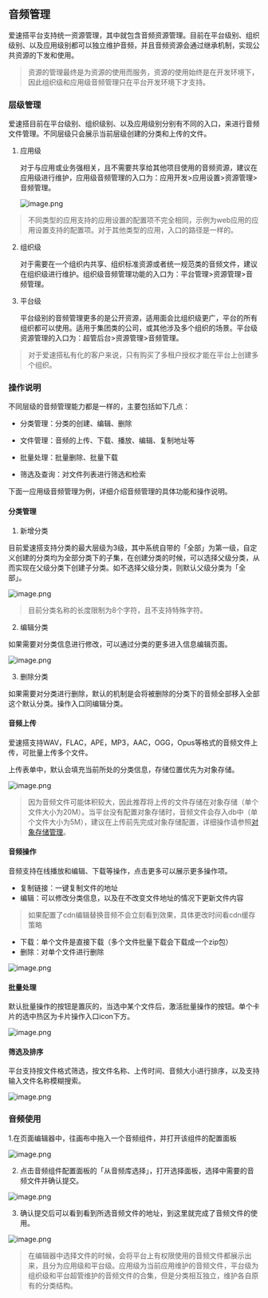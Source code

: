   
## 音频管理

爱速搭平台支持统一资源管理，其中就包含音频资源管理。目前在平台级别、组织级别、以及应用级别都可以独立维护音频，并且音频资源会通过继承机制，实现公共资源的下发和使用。

>  资源的管理最终是为资源的使用而服务，资源的使用始终是在开发环境下，因此组织级和应用级音频管理只在平台开发环境下才支持。

### 层级管理

爱速搭目前在平台级别、组织级别、以及应用级别分别有不同的入口，来进行音频文件管理。不同层级只会展示当前层级创建的分类和上传的文件。

1. 应用级
    
    对于与应用或业务强相关，且不需要共享给其他项目使用的音频资源，建议在应用级进行维护，应用级音频管理的入口为：应用开发>应用设置>资源管理>音频管理。
    
    ![image.png](https://bce.bdstatic.com/doc/bce-doc/ISUDA/image_d866621.png)
    
>    不同类型的应用支持的应用设置的配置项不完全相同，示例为web应用的应用设置支持的配置项。对于其他类型的应用，入口的路径是一样的。
    
2. 组织级
    
    对于需要在一个组织内共享、组织标准资源或者统一规范类的音频文件，建议在组织级进行维护。组织级音频管理功能的入口为：平台管理>资源管理>音频管理。
    
    
3. 平台级

    平台级别的音频管理更多的是公开资源，适用面会比组织级更广，平台的所有组织都可以使用。适用于集团类的公司，或其他涉及多个组织的场景。平台级资源管理的入口为：超管后台>资源管理>音频管理。

> 对于爱速搭私有化的客户来说，只有购买了多租户授权才能在平台上创建多个组织。
 

### 操作说明

不同层级的音频管理能力都是一样的，主要包括如下几点：

- 分类管理：分类的创建、编辑、删除

- 文件管理：音频的上传、下载、播放、编辑、复制地址等

- 批量处理：批量删除、批量下载

- 筛选及查询：对文件列表进行筛选和检索

下面一应用级音频管理为例，详细介绍音频管理的具体功能和操作说明。


#### 分类管理


1. 新增分类

目前爱速搭支持分类的最大层级为3级，其中系统自带的「全部」为第一级，自定义创建的分类均为全部分类下的子集，在创建分类的时候，可以选择父级分类，从而实现在父级分类下创建子分类。如不选择父级分类，则默认父级分类为「全部」。

![image.png](https://bce.bdstatic.com/doc/bce-doc/ISUDA/image_a2a9abf.png)

> 目前分类名称的长度限制为8个字符，且不支持特殊字符。

2. 编辑分类

如果需要对分类信息进行修改，可以通过分类的更多进入信息编辑页面。

<!-- ![image.png](https://bce.bdstatic.com/doc/bce-doc/ISUDA/image_df65c58.png)
-->

![image.png](https://bce.bdstatic.com/doc/bce-doc/ISUDA/image_cd93142.png)

3. 删除分类

如果需要对分类进行删除，默认的机制是会将被删除的分类下的音频全部移入全部这个默认分类。操作入口同编辑分类。

#### 音频上传

爱速搭支持WAV，FLAC，APE，MP3，AAC，OGG，Opus等格式的音频文件上传，可批量上传多个文件。

上传表单中，默认会填充当前所处的分类信息，存储位置优先为对象存储。

![image.png](https://bce.bdstatic.com/doc/bce-doc/ISUDA/image_a8be27e.png)

> 因为音频文件可能体积较大，因此推荐将上传的文件存储在对象存储（单个文件大小为20M）。当平台没有配置对象存储时，音频文件会存入db中（单个文件大小为5M），建议在上传前先完成对象存储配置，详细操作请参照[对象存储管理](../对象存储/对象存储管理.md)。
> 

#### 音频操作

音频支持在线播放和编辑、下载等操作，点击更多可以展示更多操作项。

- 复制链接：一键复制文件的地址
- 编辑：可以修改分类信息，以及在不改变文件地址的情况下更新文件内容
> 如果配置了cdn编辑替换音频不会立刻看到效果，具体更改时间看cdn缓存策略 
- 下载：单个文件是直接下载（多个文件批量下载会下载成一个zip包）
- 删除：对单个文件进行删除

![image.png](https://bce.bdstatic.com/doc/bce-doc/ISUDA/image_6e3f7de.png)


#### 批量处理

默认批量操作的按钮是置灰的，当选中某个文件后，激活批量操作的按钮。单个卡片的选中热区为卡片操作入口icon下方。

![image.png](https://bce.bdstatic.com/doc/bce-doc/ISUDA/image_7327d5a.png)

#### 筛选及排序

平台支持按文件格式筛选，按文件名称、上传时间、音频大小进行排序，以及支持输入文件名称模糊搜索。

![image.png](https://bce.bdstatic.com/doc/bce-doc/ISUDA/image_4b59be3.png)

### 音频使用


1.在页面编辑器中，往画布中拖入一个音频组件，并打开该组件的配置面板

![image.png](https://bce.bdstatic.com/doc/bce-doc/ISUDA/image_1e76d8d.png)

2. 点击音频组件配置面板的「从音频库选择」，打开选择面板，选择中需要的音频文件并确认提交。

![image.png](https://bce.bdstatic.com/doc/bce-doc/ISUDA/image_240ed9a.png)

3. 确认提交后可以看到看到所选音频文件的地址，到这里就完成了音频文件的使用。

![image.png](https://bce.bdstatic.com/doc/bce-doc/ISUDA/image_d21e468.png)

> 在编辑器中选择文件的时候，会将平台上有权限使用的音频文件都展示出来，且分为应用级和平台级。应用级为当前应用维护的音频文件，平台级为组织级和平台超管维护的音频文件的合集，但是分类相互独立，维护各自原有的分类结构。